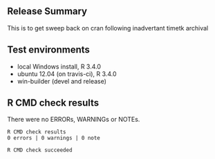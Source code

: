 ## Release Summary
This is to get sweep back on cran following inadvertant timetk archival


## Test environments
* local Windows install, R 3.4.0
* ubuntu 12.04 (on travis-ci), R 3.4.0
* win-builder (devel and release)


## R CMD check results
There were no ERRORs, WARNINGs or NOTEs.

    R CMD check results
    0 errors | 0 warnings | 0 note 

    R CMD check succeeded
